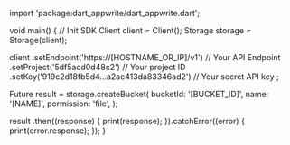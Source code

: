 import 'package:dart_appwrite/dart_appwrite.dart';

void main() { // Init SDK
  Client client = Client();
  Storage storage = Storage(client);

  client
    .setEndpoint('https://[HOSTNAME_OR_IP]/v1') // Your API Endpoint
    .setProject('5df5acd0d48c2') // Your project ID
    .setKey('919c2d18fb5d4...a2ae413da83346ad2') // Your secret API key
  ;

  Future result = storage.createBucket(
    bucketId: '[BUCKET_ID]',
    name: '[NAME]',
    permission: 'file',
  );

  result
    .then((response) {
      print(response);
    }).catchError((error) {
      print(error.response);
  });
}